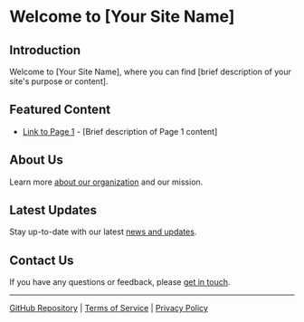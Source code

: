 # Welcome to [Your Site Name]

## Introduction

Welcome to [Your Site Name], where you can find [brief description of your site's purpose or content]. 

## Featured Content

- [Link to Page 1](pages/about.md) - [Brief description of Page 1 content]

## About Us

Learn more [about our organization](about.md) and our mission.

## Latest Updates

Stay up-to-date with our latest [news and updates](blog.md).

## Contact Us

If you have any questions or feedback, please [get in touch](contact.md).

---

[GitHub Repository](https://github.com/yourusername/your-repo) | [Terms of Service](terms.md) | [Privacy Policy](privacy.md)